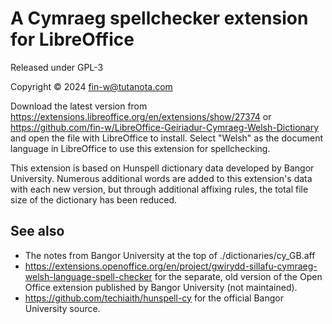 # A Cymraeg spellchecker extension for LibreOffice

Released under GPL-3

Copyright © 2024 fin-w@tutanota.com

Download the latest version from https://extensions.libreoffice.org/en/extensions/show/27374 or https://github.com/fin-w/LibreOffice-Geiriadur-Cymraeg-Welsh-Dictionary and open the file with LibreOffice to install. Select "Welsh" as the document language in LibreOffice to use this extension for spellchecking.

This extension is based on Hunspell dictionary data developed by Bangor University. Numerous additional words are added to this extension's data with each new version, but through additional affixing rules, the total file size of the dictionary has been reduced.

## See also
* The notes from Bangor University at the top of ./dictionaries/cy_GB.aff
* https://extensions.openoffice.org/en/project/gwirydd-sillafu-cymraeg-welsh-language-spell-checker
for the separate, old version of the Open Office extension published by Bangor University (not maintained).
* https://github.com/techiaith/hunspell-cy for the official Bangor University source.
